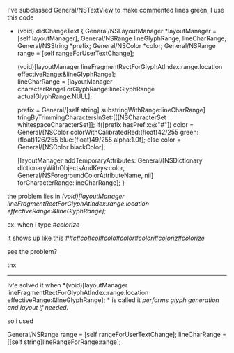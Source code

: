 

I've subclassed General/NSTextView to make commented lines green, I use this code

    
- (void) didChangeText
{
	General/NSLayoutManager *layoutManager = [self layoutManager];
	General/NSRange lineGlyphRange, lineCharRange;
	General/NSString *prefix;
	General/NSColor *color;
	General/NSRange range = [self rangeForUserTextChange];
	
	(void)[layoutManager lineFragmentRectForGlyphAtIndex:range.location
                            effectiveRange:&lineGlyphRange];  
	lineCharRange = [layoutManager characterRangeForGlyphRange:lineGlyphRange
                           actualGlyphRange:NULL];
	
	prefix = General/[self string] substringWithRange:lineCharRange]
                  tringByTrimmingCharactersInSet:[[[NSCharacterSet whitespaceCharacterSet]];
	if([prefix hasPrefix:@"#"])
		color = General/[NSColor colorWithCalibratedRed:(float)42/255
                           green:(float)126/255 blue:(float)49/255 alpha:1.0f];
	else
		color = General/[NSColor blackColor];
		
  [layoutManager addTemporaryAttributes:
    General/[NSDictionary dictionaryWithObjectsAndKeys:color, General/NSForegroundColorAttributeName, nil]
              forCharacterRange:lineCharRange];
}


the problem lies in *(void)[layoutManager lineFragmentRectForGlyphAtIndex:range.location effectiveRange:&lineGlyphRange];*

ex: when i type *#colorize*

it shows up like this *##c#co#col#colo#color#colori#coloriz#colorize*

see the problem?

tnx

----

Iv'e solved it
when *(void)[layoutManager lineFragmentRectForGlyphAtIndex:range.location effectiveRange:&lineGlyphRange]; * is called it *performs glyph generation and layout if needed.*

so i used
    
General/NSRange range = [self rangeForUserTextChange];
lineCharRange = [[self string]lineRangeForRange:range];
